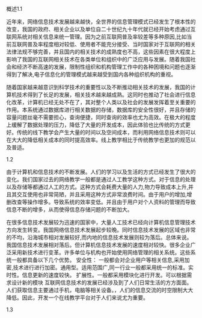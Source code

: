 概述1.1

​	近年来，网络信息技术发展越来越快，全世界的信息管理模式已经发生了根本性的改变，我国的政府、相关企业以及单位自二十世纪九十年代就已经开始考虑通过互联网系统对相关信息来统一管理。因为之前互联网普及率较差等多种原因,比如当前互联网普及率程度相对较低、使用者不能充分接受、当时国家对于互联网的相关法律法规不够完善，并且国内的相关技术的成熟度也不高，这些因素在很大程度上影响了我国的互联网相关技术在各类单位和组织中的广泛应用与发展。随着我国社会和经济不断高速的发展，限制性组织和机构管理工作中的各种困境和问题也逐渐得到了解决,电子信息化的管理模式越来越受到国内各种组织机构的重视。

​	随着国家越来越意识到科学技术的重要性以及不断推动相关技术的发展，我国的计算机技术得到了长足的发展，相关技术越来越成熟。这同时也推动了社会进行信息化改革，计算机已经无处不在了，其对整个人类以及社会的发展发挥着至关重要的作用。本系统通过数据库进行相关数据的存储，数据库的安全性很好，并且存储的容量问题丝毫不需要担心，查询便捷，同时查询的效率也尤为高效。在极大的程度上缓解了数据处理的压力，降低了大量的开发成本，因此体验也比传统的方式更好。传统的线下教学会产生大量的时间以及空间成本，而利用网络信息技术则可以在大大的降低相关成本的同时提高效率。线上教学相比于传统教学也更加的规范以及普适。



1.2

由于计算机和信息技术的不断发展。人们的学习以及生活的方式已经发生了很大的变化。我们国家过去的网络教学一般都是通过人工教学这种方式。对于信息的处理以及存储等都通过人工的方式。这种方式会耗费大量的人力,物力导致成本上升,并且其交互使用也非常简陋，并且采用这种方式非常浪费时间。由于用户的增加,增删改查等操作增多。导致系统的效率变低。并且由于用户对个人资料的管理而导致信息不断的增多，从而使得信息存储问题的不断加大。

在很多信息技术发展较为迅速的国家中，大量人工技术已经向计算机信息管理技术方向发生转变。我国网络信息技术发展起步较晚。同时信息技术发展的区域也非常的不均，沿海城市相对发展较好,而内地的信息技术发展则较为落后。总体来说。我国信息技术发展相对落后。但计算机信息技术发展的速度相对较快。很多企业广泛采用新技术进行变革。许多单位与机构也开始使用网络管理的相关系统。这些系统一般都具备以下几个优势。
安全性：
一般都会对企业用户等相关信息,采用加密,技术进行进行加密。通用型。适用范围广,同一行业一般都采用统一的标准。实时性。信息更新的速度较快。
扩展性。一般都采用模块化进行开发。可以根据需求设计新的模块
互联网信息技术的发展已经涉及到了人们日常生活的方方面面。人们获取信息主要通过手机，电脑等相关设备。，人们的信息交流的时空限制大大降低。因此，开发一个在线教学平台对于人们来说尤为重要。



1.3